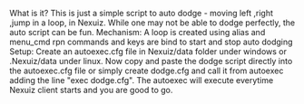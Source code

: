 What is it?
This is just a simple script to auto dodge - moving left ,right ,jump in a loop, in Nexuiz. 
While one may not be able to dodge perfectly, the auto script can be fun.
 Mechanism: A loop is created using alias and menu_cmd rpn commands and keys are bind to start and stop auto dodging 
Setup: Create an autoexec.cfg file in Nexuiz/data folder under windows or .Nexuiz/data under linux. 
Now copy and paste the dodge script directly into the autoexec.cfg file or simply create dodge.cfg and 
call it from autoexec adding the line "exec dodge.cfg". 
The autoexec will execute everytime Nexuiz client starts and you are good to go.